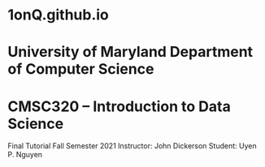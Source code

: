 # 1onQ.github.io
# University of Maryland Department of Computer Science
# CMSC320 – Introduction to Data Science 
Final Tutorial 
Fall Semester 2021
Instructor: John Dickerson
Student: Uyen P. Nguyen
